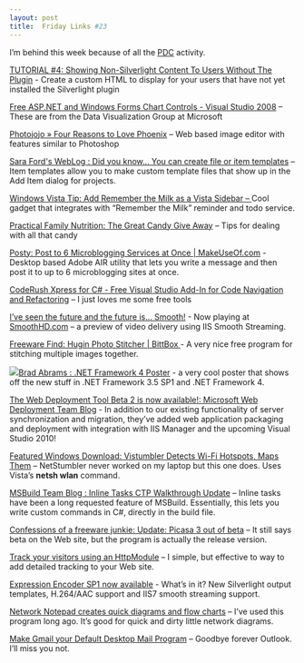 ```yaml
---
layout: post
title:  Friday Links #23
---
```

I’m behind this week because of all the [PDC](http://www.microsoftpdc.com) activity.

[TUTORIAL #4: Showing Non-Silverlight Content To Users Without The Plugin](http://www.jeffblankenburg.com/2008/09/tutorial-showing-non-silverlight.aspx) - Create a custom HTML to display for your users that have not yet installed the Silverlight plugin

[Free ASP.NET and Windows Forms Chart Controls - Visual Studio 2008](http://davidhayden.com/blog/dave/archive/2008/10/26/FreeASPNETWindowsFormsChartControlsVisualStudio2008.aspx) – These are from the Data Visualization Group at Microsoft

[Photojojo » Four Reasons to Love Phoenix](http://photojojo.com/cdn/websites/free-aviary-phoenix-image-editor/) – Web based image editor with features similar to Photoshop

[Sara Ford's WebLog : Did you know… You can create file or item templates](http://blogs.msdn.com/saraford/archive/2008/10/27/did-you-know-you-can-create-file-or-item-templates-343.aspx) – Item templates allow you to make custom template files that show up in the Add Item dialog for projects.

[Windows Vista Tip: Add Remember the Milk as a Vista Sidebar – ](http://lifehacker.com/5069087/add-remember-the-milk-as-a-vista-sidebar-gadget)Cool gadget that integrates with “Remember the Milk” reminder and todo service.

[Practical Family Nutrition: The Great Candy Give Away](http://practicalfamilynutrition.blogspot.com/2008/10/great-candy-give-away.html) – Tips for dealing with all that candy

[Posty: Post to 6 Microblogging Services at Once | MakeUseOf.com](http://www.makeuseof.com/dir/posty-post-messages-6-microbloging-services/) - Desktop based Adobe AIR utility that lets you write a message and then post it to up to 6 microblogging sites at once.

[CodeRush Xpress for C# - Free Visual Studio Add-In for Code Navigation and Refactoring](http://davidhayden.com/blog/dave/archive/2008/10/28/CodeRushXpressCSharpFreeVisualStudio2008AddInCodeNavigationRefactoring.aspx) – I just loves me some free tools

[I’ve seen the future and the future is… Smooth!](http://blogs.iis.net/jboch/archive/2008/10/28/i-ve-seen-the-future-and-the-future-is-smooth.aspx) - Now playing at [SmoothHD.com](http://www.SmoothHD.com/) – a preview of video delivery using IIS Smooth Streaming.

[Freeware Find: Hugin Photo Stitcher | BittBox ](http://www.bittbox.com/software/freeware-find-hugin-photo-stitcher/)- A very nice free program for stitching multiple images together.

[](http://blogs.msdn.com/brada/archive/2008/10/29/net-framework-4-poster.aspx)[![](http://blogs.msdn.com/blogfiles/brada/WindowsLiveWriter/55ff37220b2c.NETFramework4Poster_67A1/PDC2008-NETFX4_thumb.png)](http://blogs.iis.net/msdeploy/archive/2008/10/29/the-web-deployment-tool-beta-2-is-now-available.aspx)[Brad Abrams : .NET Framework 4 Poster](http://blogs.msdn.com/brada/archive/2008/10/29/net-framework-4-poster.aspx) - a very cool poster that shows off the new stuff in .NET Framework 3.5 SP1 and .NET Framework 4. 

[The Web Deployment Tool Beta 2 is now available!: Microsoft Web Deployment Team Blog](http://blogs.iis.net/msdeploy/archive/2008/10/29/the-web-deployment-tool-beta-2-is-now-available.aspx) - In addition to our existing functionality of server synchronization and migration, they’ve added web application packaging and deployment with integration with IIS Manager and the upcoming Visual Studio 2010!

[Featured Windows Download: Vistumbler Detects Wi-Fi Hotspots, Maps Them](http://lifehacker.com/5071140/vistumbler-detects-wi+fi-hotspots-maps-them) – NetStumbler never worked on my laptop but this one does. Uses Vista’s **netsh wlan** command.

[MSBuild Team Blog : Inline Tasks CTP Walkthrough Update](http://blogs.msdn.com/msbuild/archive/2008/11/01/Chuck-England.aspx) – Inline tasks have been a long requested feature of MSBuild. Essentially, this lets you write custom commands in C#, directly in the build file.

[Confessions of a freeware junkie: Update: Picasa 3 out of beta](http://thefreewarejunkie.com/2008/10/update-picasa-3-out-of-beta.html) – It still says beta on the Web site, but the program is actually the release version.

[Track your visitors using an HttpModule](http://blog.madskristensen.dk/post/Track-your-visitors-using-an-HttpModule.aspx) – I simple, but effective to way to add detailed tracking to your Web site.

[Expression Encoder SP1 now available](http://timheuer.com/blog/archive/2008/10/31/expression-sp1-now-available-with-silverlight-2-templates.aspx) - What’s in it? New Silverlight output templates, H.264/AAC support and IIS7 smooth streaming support.

[Network Notepad creates quick diagrams and flow charts](http://www.downloadsquad.com/2008/10/31/network-notepad-creates-quick-diagrams-and-flow-charts/) – I’ve used this program long ago. It’s good for quick and dirty little network diagrams.

[Make Gmail your Default Desktop Mail Program](http://www.makeuseof.com/tag/make-gmail-your-default-desktop-mail-program-windows/) – Goodbye forever Outlook. I’ll miss you not.

